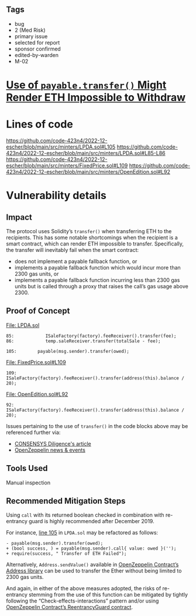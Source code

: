 ## Tags

- bug
- 2 (Med Risk)
- primary issue
- selected for report
- sponsor confirmed
- edited-by-warden
- M-02

# [Use of `payable.transfer()` Might Render ETH Impossible to Withdraw](https://github.com/code-423n4/2022-12-escher-findings/issues/99) 

# Lines of code

https://github.com/code-423n4/2022-12-escher/blob/main/src/minters/LPDA.sol#L105
https://github.com/code-423n4/2022-12-escher/blob/main/src/minters/LPDA.sol#L85-L86
https://github.com/code-423n4/2022-12-escher/blob/main/src/minters/FixedPrice.sol#L109
https://github.com/code-423n4/2022-12-escher/blob/main/src/minters/OpenEdition.sol#L92


# Vulnerability details

## Impact
The protocol uses Solidity’s `transfer()` when transferring ETH to the recipients. This has some notable shortcomings when the recipient is a smart contract, which can render ETH impossible to transfer. Specifically, the transfer will inevitably fail when the smart contract:

- does not implement a payable fallback function, or
- implements a payable fallback function which would incur more than 2300 gas units, or
- implements a payable fallback function incurring less than 2300 gas units but is called through a proxy that raises the call’s gas usage above 2300.

## Proof of Concept
[File: LPDA.sol](https://github.com/code-423n4/2022-12-escher/blob/main/src/minters/LPDA.sol)

```
85:            ISaleFactory(factory).feeReceiver().transfer(fee);
86:            temp.saleReceiver.transfer(totalSale - fee);

105:        payable(msg.sender).transfer(owed);
```
[File: FixedPrice.sol#L109](https://github.com/code-423n4/2022-12-escher/blob/main/src/minters/FixedPrice.sol#L109)

```
109:        ISaleFactory(factory).feeReceiver().transfer(address(this).balance / 20);
```
[File: OpenEdition.sol#L92](https://github.com/code-423n4/2022-12-escher/blob/main/src/minters/OpenEdition.sol#L92)

```
92:        ISaleFactory(factory).feeReceiver().transfer(address(this).balance / 20);
```
Issues pertaining to the use of `transfer()` in the code blocks above may be referenced further via:

- [CONSENSYS Diligence's article](https://consensys.net/diligence/blog/2019/09/stop-using-soliditys-transfer-now/)
- [OpenZeppelin news & events](https://blog.openzeppelin.com/reentrancy-after-istanbul/)
 
## Tools Used
Manual inspection

## Recommended Mitigation Steps
Using `call` with its returned boolean checked in combination with re-entrancy guard is highly recommended after December 2019.

For instance, [line 105](https://github.com/code-423n4/2022-12-escher/blob/main/src/minters/LPDA.sol#L105) in `LPDA.sol` may be refactored as follows:

```
- payable(msg.sender).transfer(owed);
+ (bool success, ) = payable(msg.sender).call{ value: owed }('');
+ require(success, " Transfer of ETH Failed");
```
Alternatively, `Address.sendValue()` available in [OpenZeppelin Contract’s Address library](https://github.com/OpenZeppelin/openzeppelin-contracts/blob/master/contracts/utils/Address.sol#L44-L65) can be used to transfer the Ether without being limited to 2300 gas units. 

And again, in either of the above measures adopted, the risks of re-entrancy stemming from the use of this function can be mitigated by tightly following the “Check-effects-interactions” pattern and/or using [OpenZeppelin Contract’s ReentrancyGuard contract](https://github.com/OpenZeppelin/openzeppelin-contracts/blob/master/contracts/security/ReentrancyGuard.sol#L43-L54).